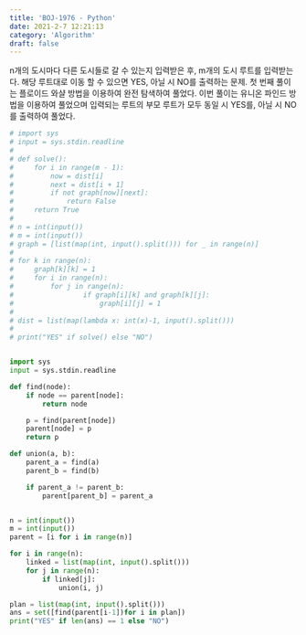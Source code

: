 ```yaml
---
title: 'BOJ-1976 - Python'
date: 2021-2-7 12:21:13
category: 'Algorithm'
draft: false
---
```

n개의 도시마다 다른 도시들로 갈 수 있는지 입력받은 후, m개의 도시 루트를 입력받는다. 해당 루트대로 이동 할 수 있으면 YES, 아닐 시 NO를 출력하는 문제. 첫 번째 풀이는 플로이드 와샬 방법을 이용하여 완전 탐색하여 풀었다. 이번 풀이는 유니온 파인드 방법을 이용하여 풀었으며 입력되는 루트의 부모 루트가 모두 동일 시 YES를, 아닐 시 NO를 출력하여 풀었다.
```python
# import sys
# input = sys.stdin.readline
#
# def solve():
#     for i in range(m - 1):
#         now = dist[i]
#         next = dist[i + 1]
#         if not graph[now][next]:
#             return False
#     return True
#
# n = int(input())
# m = int(input())
# graph = [list(map(int, input().split())) for _ in range(n)]
#
# for k in range(n):
#     graph[k][k] = 1
#     for i in range(n):
#         for j in range(n):
#                 if graph[i][k] and graph[k][j]:
#                     graph[i][j] = 1
#
# dist = list(map(lambda x: int(x)-1, input().split()))
#
# print("YES" if solve() else "NO")


import sys
input = sys.stdin.readline

def find(node):
    if node == parent[node]:
        return node

    p = find(parent[node])
    parent[node] = p
    return p

def union(a, b):
    parent_a = find(a)
    parent_b = find(b)

    if parent_a != parent_b:
        parent[parent_b] = parent_a


n = int(input())
m = int(input())
parent = [i for i in range(n)]

for i in range(n):
    linked = list(map(int, input().split()))
    for j in range(n):
        if linked[j]:
            union(i, j)

plan = list(map(int, input().split()))
ans = set([find(parent[i-1])for i in plan])
print("YES" if len(ans) == 1 else "NO")

```